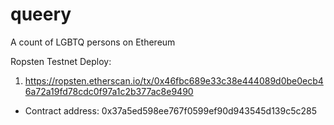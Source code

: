 # queery
A count of LGBTQ persons on Ethereum

Ropsten Testnet Deploy:
1. https://ropsten.etherscan.io/tx/0x46fbc689e33c38e444089d0be0ecb46a72a19fd78cdc0f97a1c2b377ac8e9490
- Contract address: 0x37a5ed598ee767f0599ef90d943545d139c5c285
